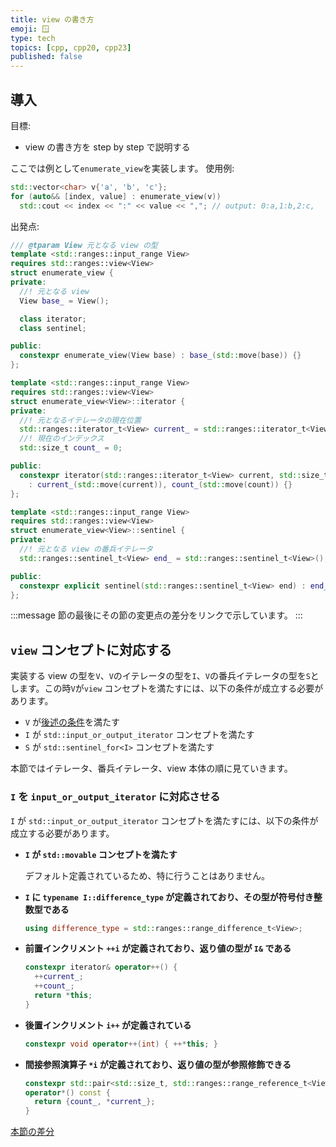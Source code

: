 ```yaml
---
title: view の書き方
emoji: 🪟
type: tech
topics: [cpp, cpp20, cpp23]
published: false
---
```


## 導入

目標:

- view の書き方を step by step で説明する

ここでは例として`enumerate_view`を実装します。
使用例:

```cpp
std::vector<char> v{'a', 'b', 'c'};
for (auto&& [index, value] : enumerate_view(v))
  std::cout << index << ":" << value << ","; // output: 0:a,1:b,2:c,
```

出発点:

```cpp
/// @tparam View 元となる view の型
template <std::ranges::input_range View>
requires std::ranges::view<View>
struct enumerate_view {
private:
  //! 元となる view
  View base_ = View();

  class iterator;
  class sentinel;

public:
  constexpr enumerate_view(View base) : base_(std::move(base)) {}
};

template <std::ranges::input_range View>
requires std::ranges::view<View>
struct enumerate_view<View>::iterator {
private:
  //! 元となるイテレータの現在位置
  std::ranges::iterator_t<View> current_ = std::ranges::iterator_t<View>();
  //! 現在のインデックス
  std::size_t count_ = 0;

public:
  constexpr iterator(std::ranges::iterator_t<View> current, std::size_t count)
    : current_(std::move(current)), count_(std::move(count)) {}
};

template <std::ranges::input_range View>
requires std::ranges::view<View>
struct enumerate_view<View>::sentinel {
private:
  //! 元となる view の番兵イテレータ
  std::ranges::sentinel_t<View> end_ = std::ranges::sentinel_t<View>();

public:
  constexpr explicit sentinel(std::ranges::sentinel_t<View> end) : end_(std::move(end)) {}
};
```

:::message
節の最後にその節の変更点の差分をリンクで示しています。
:::

## `view` コンセプトに対応する

実装する view の型を`V`、`V`のイテレータの型を`I`、`V`の番兵イテレータの型を`S`とします。この時`V`が`view` コンセプトを満たすには、以下の条件が成立する必要があります。

- `V` が[後述の条件](link?)を満たす
- `I` が `std::input_or_output_iterator` コンセプトを満たす
- `S` が `std::sentinel_for<I>` コンセプトを満たす

本節ではイテレータ、番兵イテレータ、view 本体の順に見ていきます。

### `I` を `input_or_output_iterator` に対応させる

`I` が `std::input_or_output_iterator` コンセプトを満たすには、以下の条件が成立する必要があります。

- **`I` が `std::movable` コンセプトを満たす**

  デフォルト定義されているため、特に行うことはありません。

- **`I` に `typename I::difference_type` が定義されており、その型が符号付き整数型である**
  ```cpp
  using difference_type = std::ranges::range_difference_t<View>;
  ```
- **前置インクリメント `++i` が定義されており、返り値の型が `I&` である**
  ```cpp
  constexpr iterator& operator++() {
    ++current_;
    ++count_;
    return *this;
  }
  ```
- **後置インクリメント `i++` が定義されている**
  ```cpp
  constexpr void operator++(int) { ++*this; }
  ```
- **間接参照演算子 `*i` が定義されており、返り値の型が参照修飾できる**
  ```cpp
  constexpr std::pair<std::size_t, std::ranges::range_reference_t<View>> //
  operator*() const {
    return {count_, *current_};
  }
  ```

[本節の差分](link?)

